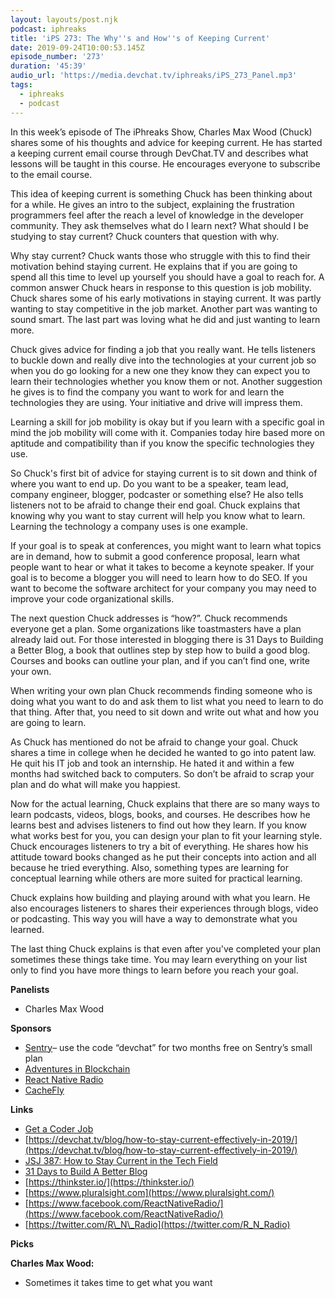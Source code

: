 ```yaml
---
layout: layouts/post.njk
podcast: iphreaks
title: 'iPS 273: The Why''s and How''s of Keeping Current'
date: 2019-09-24T10:00:53.145Z
episode_number: '273'
duration: '45:39'
audio_url: 'https://media.devchat.tv/iphreaks/iPS_273_Panel.mp3'
tags:
  - iphreaks
  - podcast
---
```

In this week’s episode of The iPhreaks Show, Charles Max Wood (Chuck) shares some of his thoughts and advice for keeping current. He has started a keeping current email course through DevChat.TV and describes what lessons will be taught in this course. He encourages everyone to subscribe to the email course.

This idea of keeping current is something Chuck has been thinking about for a while. He gives an intro to the subject, explaining the frustration programmers feel after the reach a level of knowledge in the developer community. They ask themselves what do I learn next? What should I be studying to stay current? Chuck counters that question with why.

Why stay current? Chuck wants those who struggle with this to find their motivation behind staying current. He explains that if you are going to spend all this time to level up yourself you should have a goal to reach for. A common answer Chuck hears in response to this question is job mobility. Chuck shares some of his early motivations in staying current. It was partly wanting to stay competitive in the job market. Another part was wanting to sound smart. The last part was loving what he did and just wanting to learn more.  

Chuck gives advice for finding a job that you really want. He tells listeners to buckle down and really dive into the technologies at your current job so when you do go looking for a new one they know they can expect you to learn their technologies whether you know them or not. Another suggestion he gives is to find the company you want to work for and learn the technologies they are using. Your initiative and drive will impress them.

Learning a skill for job mobility is okay but if you learn with a specific goal in mind the job mobility will come with it. Companies today hire based more on aptitude and compatibility than if you know the specific technologies they use. 

So Chuck's first bit of advice for staying current is to sit down and think of where you want to end up. Do you want to be a speaker, team lead, company engineer, blogger, podcaster or something else? He also tells listeners not to be afraid to change their end goal. Chuck explains that knowing why you want to stay current will help you know what to learn. Learning the technology a company uses is one example. 

If your goal is to speak at conferences, you might want to learn what topics are in demand, how to submit a good conference proposal, learn what people want to hear or what it takes to become a keynote speaker. If your goal is to become a blogger you will need to learn how to do SEO. If you want to become the software architect for your company you may need to improve your code organizational skills. 

The next question Chuck addresses is “how?”. Chuck recommends everyone get a plan. Some organizations like toastmasters have a plan already laid out. For those interested in blogging there is 31 Days to Building a Better Blog, a book that outlines step by step how to build a good blog. Courses and books can outline your plan, and if you can’t find one, write your own. 

When writing your own plan Chuck recommends finding someone who is doing what you want to do and ask them to list what you need to learn to do that thing. After that, you need to sit down and write out what and how you are going to learn.

As Chuck has mentioned do not be afraid to change your goal. Chuck shares a time in college when he decided he wanted to go into patent law. He quit his IT job and took an internship. He hated it and within a few months had switched back to computers.  So don’t be afraid to scrap your plan and do what will make you happiest.

Now for the actual learning, Chuck explains that there are so many ways to learn podcasts, videos, blogs, books, and courses. He describes how he learns best and advises listeners to find out how they learn. If you know what works best for you, you can design your plan to fit your learning style. Chuck encourages listeners to try a bit of everything. He shares how his attitude toward books changed as he put their concepts into action and all because he tried everything. Also, something types are learning for conceptual learning while others are more suited for practical learning. 

Chuck explains how building and playing around with what you learn. He also encourages listeners to shares their experiences through blogs, video or podcasting. This way you will have a way to demonstrate what you learned. 

The last thing Chuck explains is that even after you've completed your plan sometimes these things take time. You may learn everything on your list only to find you have more things to learn before you reach your goal. 

**Panelists**

- Charles Max Wood

**Sponsors**

- [Sentry](http://sentry.io/)– use the code “devchat” for two months free on Sentry’s small plan
- [Adventures in Blockchain](https://devchat.tv/adventures-in-blockchain/)
- [React Native Radio](https://devchat.tv/react-native-radio/)
- [CacheFly](https://www.cachefly.com/)

**Links**

- [Get a Coder Job](https://leanpub.com/backdoor)
- [https://devchat.tv/blog/how-to-stay-current-effectively-in-2019/](https://devchat.tv/blog/how-to-stay-current-effectively-in-2019/)
- [JSJ 387: How to Stay Current in the Tech Field](https://devchat.tv/js-jabber/jsj-387-how-to-stay-current-in-the-tech-field/)
- [31 Days to Build A Better Blog](https://problogger.com/31-days-to-build-a-better-blog-join-9100-other-bloggers-today/)
- [https://thinkster.io/](https://thinkster.io/)
- [https://www.pluralsight.com](https://www.pluralsight.com/)
- [https://www.facebook.com/ReactNativeRadio/](https://www.facebook.com/ReactNativeRadio/)
- [https://twitter.com/R\_N\_Radio](https://twitter.com/R_N_Radio)

**Picks**

**Charles Max Wood:**

- Sometimes it takes time to get what you want

